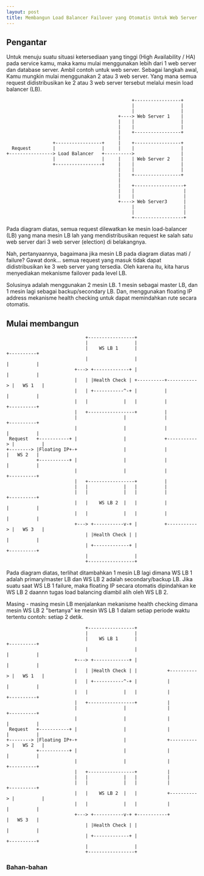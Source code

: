 ```yaml
---
layout: post
title: Membangun Load Balancer Failover yang Otomatis Untuk Web Server
---
```


## Pengantar

Untuk menuju suatu situasi ketersediaan yang tinggi (High Availability / HA) pada service kamu, maka kamu mulai menggunakan 
lebih dari 1 web server dan database server. Ambil contoh untuk web server. Sebagai langkah awal, Kamu mungkin mulai 
menggunakan 2 atau 3 web server. Yang mana semua request didistribusikan ke 2 atau 3 web server tersebut melalui mesin 
load balancer (LB).

```text
                                              +-----------------+
                                              |                 |
                                              |                 |
                                         +----> Web Server 1    |
                                         |    |                 |
                                         |    |                 |
                                         |    +-----------------+
                                         |
                 +-----------------+     |    +-----------------+
  Request        |                 |     |    |                 |
+----------------> Load Balancer   +---------->                 |
                 |                 |     |    | Web Server 2    |
                 +-----------------+     |    |                 |
                                         |    |                 |
                                         |    +-----------------+
                                         |
                                         |    +------------------+
                                         |    |                  |
                                         |    |                  |
                                         +----> Web Server3      |
                                              |                  |
                                              |                  |
                                              +------------------+
```

<!--more-->

Pada diagram diatas, semua request dilewatkan ke mesin load-balancer (LB) yang mana mesin LB lah yang mendistribusikan 
request ke salah satu web server dari 3 web server (election) di belakangnya. 

Nah, pertanyaannya, bagaimana jika mesin LB pada diagram diatas mati / failure? Gawat donk... semua request yang masuk tidak 
dapat didistribusikan ke 3 web server yang tersedia. Oleh karena itu, kita harus menyediakan mekanisme failover pada
level LB.

Solusinya adalah menggunakan 2 mesin LB. 1 mesin sebagai master LB, dan 1 mesin lagi sebagai backup/secondary LB. Dan,
menggunakan floating IP address mekanisme health checking untuk dapat memindahkan rute secara otomatis.

## Mulai membangun
```text
                             +-----------------+
                             |                 |
                             |    WS LB 1      |                        +----------+
                             |                 |                        |          |
                         +---> +-------------+ |                        |          |
                         |   | |Health Check | +----------+-----------> |   WS 1   |
                         |   | +-----------^-+ |          |             |          |
                         |   |             |   |          |             +----------+
                         |   +-----------------+          |
                         |                 |              |             +----------+
                         |                 |              |             |          |
 Request   +-----------+ |                 |              +-----------> |          |
+--------> |Floating IP+-+                 |              |             |   WS 2   |
           +-----------+ |                 |              |             |          |
                         |                 |              |             +----------+
                         |   +-----------------+          |
                         |   |             |   |          |
                         |   |             |   |          |             +----------+
                         |   |    WS LB 2  |   |          |             |          |
                         |   |             |   |          |             |          |
                         +---> +-----------v-+ |          +-----------> |   WS 3   |
                             | |Health Check | |                        |          |
                             | +-------------+ |                        +----------+
                             |                 |
                             +-----------------+
```


Pada diagram diatas, terlihat ditambahkan 1 mesin LB lagi dimana WS LB 1 adalah primary/master LB dan WS LB 2 adalah
secondary/backup LB. Jika suatu saat WS LB 1 failure, maka floating IP secara otomatis dipindahkan ke WS LB 2 daannn tugas 
load balancing diambil alih oleh WS LB 2. 

Masing - masing mesin LB menjalankan mekanisme health checking dimana mesin WS LB 2 "bertanya" ke mesin WS LB 1 dalam
setiap periode waktu tertentu contoh: setiap 2 detik. 

```text
                             +-----------------+
                             |                 |
                             |    WS LB 1      |                        +----------+
                             |                 |                        |          |
                         +---> +-------------+ |                        |          |
                         |   | |Health Check | |           +----------> |   WS 1   |
                         |   | +-----------^-+ |           |            |          |
                         |   |             |   |           |            +----------+
                         |   +-----------------+           |
                         |                 |               |            +----------+
                         |                 |               |            |          |
 Request   +-----------+ |                 |               |            |          |
+--------> |Floating IP+-+                 |               +----------> |   WS 2   |
           +-----------+ |                 |               |            |          |
                         |                 |               |            +----------+
                         |   +-----------------+           |
                         |   |             |   |           |
                         |   |             |   |           |            +----------+
                         |   |    WS LB 2  |   |           +----------> |          |
                         |   |             |   |           |            |          |
                         +---> +-----------v-+ +-----------+            |   WS 3   |
                             | |Health Check | |                        |          |
                             | +-------------+ |                        +----------+
                             |                 |
                             +-----------------+
```

### Bahan-bahan


